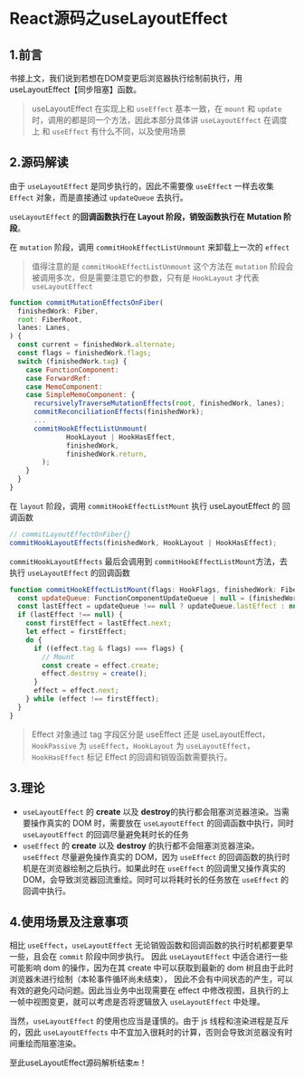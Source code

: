 # React源码之useLayoutEffect

## 1.前言

书接上文，我们说到若想在DOM变更后浏览器执行绘制前执行，用useLayoutEffect【同步阻塞】函数。

> useLayoutEffect 在实现上和 `useEffect` 基本一致，在 `mount` 和 `update` 时，调用的都是同一个方法，因此本部分具体讲 `useLayoutEffect` 在调度上 和 `useEffect` 有什么不同，以及使用场景

## 2.源码解读

由于 `useLayoutEffect` 是同步执行的，因此不需要像 `useEffect` 一样去收集 `Effect` 对象，而是直接通过 `updateQueue` 去执行。

`useLayoutEffect` 的**回调函数执行在 Layout 阶段，销毁函数执行在 Mutation 阶段**。

在 `mutation` 阶段，调用 `commitHookEffectListUnmount` 来卸载上一次的 `effect`

> 值得注意的是 `commitHookEffectListUnmount` 这个方法在 `mutation` 阶段会被调用多次，但是需要注意它的参数，只有是 `HookLayout` 才代表 `useLayoutEffect`

```js
function commitMutationEffectsOnFiber(
  finishedWork: Fiber,
  root: FiberRoot,
  lanes: Lanes,
) {
  const current = finishedWork.alternate;
  const flags = finishedWork.flags;
  switch (finishedWork.tag) {
    case FunctionComponent:
    case ForwardRef:
    case MemoComponent:
    case SimpleMemoComponent: {
      recursivelyTraverseMutationEffects(root, finishedWork, lanes);
      commitReconciliationEffects(finishedWork);
      ...
      commitHookEffectListUnmount(
              HookLayout | HookHasEffect,
              finishedWork,
              finishedWork.return,
        );
    }
  }
}
```

在 `layout` 阶段，调用 `commitHookEffectListMount` 执行 useLayoutEffect 的 回调函数

```js
// commitLayoutEffectOnFiber{}
commitHookLayoutEffects(finishedWork, HookLayout | HookHasEffect);
```

`commitHookLayoutEffects` 最后会调用到 `commitHookEffectListMount`方法，去执行 `useLayoutEffect` 的回调函数

```js
function commitHookEffectListMount(flags: HookFlags, finishedWork: Fiber) {
  const updateQueue: FunctionComponentUpdateQueue | null = (finishedWork.updateQueue: any);
  const lastEffect = updateQueue !== null ? updateQueue.lastEffect : null;
  if (lastEffect !== null) {
    const firstEffect = lastEffect.next;
    let effect = firstEffect;
    do {
      if ((effect.tag & flags) === flags) {
        // Mount
        const create = effect.create;
        effect.destroy = create();
      }
      effect = effect.next;
    } while (effect !== firstEffect);
  }
}
```

> Effect 对象通过 tag 字段区分是 useEffect 还是 useLayoutEffect，`HookPassive` 为 `useEffect`，`HookLayout` 为 `useLayoutEffect`， `HookHasEffect` 标记 Effect 的回调和销毁函数需要执行。

## 3.理论

- `useLayoutEffect` 的 **create** 以及 **destroy**的执行都会阻塞浏览器渲染。当需要操作真实的 DOM 时，需要放在 `useLayoutEffect` 的回调函数中执行，同时 `useLayoutEffect` 的回调尽量避免耗时长的任务
- `useEffect` 的 **create** 以及 **destroy** 的执行都不会阻塞浏览器渲染。`useEffect` 尽量避免操作真实的 DOM，因为 `useEffect` 的回调函数的执行时机是在浏览器绘制之后执行。如果此时在 `useEffect` 的回调里又操作真实的 DOM，会导致浏览器回流重绘。同时可以将耗时长的任务放在 `useEffect` 的回调中执行。

## 4.使用场景及注意事项

相比 `useEffect`，`useLayoutEffect` 无论销毁函数和回调函数的执行时机都要更早一些，且会在 `commit` 阶段中同步执行。 因此 `useLayoutEffect` 中适合进行一些可能影响 dom 的操作，因为在其 create 中可以获取到最新的 dom 树且由于此时浏览器未进行绘制（本轮事件循环尚未结束）， 因此不会有中间状态的产生，可以有效的避免闪动问题。因此当业务中出现需要在 effect 中修改视图，且执行的上一帧中视图变更，就可以考虑是否将逻辑放入 `useLayoutEffect` 中处理。

当然，`useLayoutEffect` 的使用也应当是谨慎的。由于 js 线程和渲染进程是互斥的，因此 `useLayoutEffects` 中不宜加入很耗时的计算，否则会导致浏览器没有时间重绘而阻塞渲染。

至此useLayoutEffect源码解析结束🔚！
